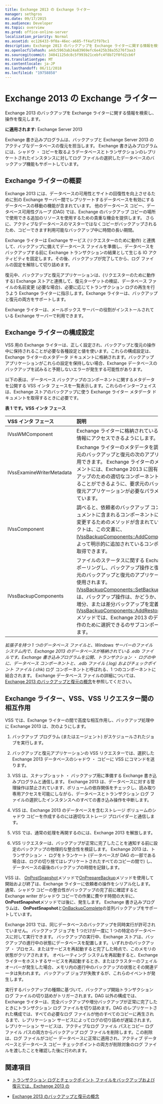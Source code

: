 ```yaml
---
title: Exchange 2013 の Exchange ライター
manager: sethgros
ms.date: 09/17/2015
ms.audience: Developer
ms.topic: overview
ms.prod: office-online-server
localization_priority: Normal
ms.assetid: ec126433-9f0a-46ec-a685-ff4af2f97bc1
description: Exchange 2013 のバックアップを Exchange ライターに関する情報を検索し、操作を復元します。
ms.openlocfilehash: a4dc5963ab24a83969efc6e425b38a35276f3aa3
ms.sourcegitcommit: 34041125dc8c5f993b21cebfc4f8b72f0fd2cb6f
ms.translationtype: MT
ms.contentlocale: ja-JP
ms.lasthandoff: 06/11/2018
ms.locfileid: "19758858"
---
```

# <a name="exchange-writer-in-exchange-2013"></a>Exchange 2013 の Exchange ライター

Exchange 2013 のバックアップを Exchange ライターに関する情報を検索し、操作を復元します。 
  
**に適用されます:** Exchange Server 2013 
  
Exchange 書き込みプログラムは、バックアップと Exchange Server 2013 のアクティブなデータベースの復元を担当します。 Exchange 書き込みプログラムには、シャドウ ・ コピーを取るようデータベースとトランザクションのレプリケートされたインスタンスに対してログ ファイルの選択したデータベースのバックアップ機能もサポートしています。 
  
## <a name="overview-of-the-exchange-writer"></a>Exchange ライターの概要
<a name="bk_Overview"> </a>

Exchange 2013 には、データベースの可用性とサイトの回復性を向上させるために別の Exchange サーバー間でレプリケートするデータベースを有効にするデータベースの移動の機能が含まれています。 他のデータベース コピー、データベース可用性グループ (DAG) では、Exchange のバックアップ コピーの場所で使用できる追加のリソースを使用するための貴重な機会を提供します。 さらに、アクティブなデータベースのマスターではなくコピーがバックアップされるため、コピーできます利用可能なバックアップ中に時間の長い期間。 
  
Exchange ライターは Exchange サービス (リクエスターのために動作) と連携して、バックアップに備えてデータベース ファイルを準備し、データベースをバックアップする前に Exchange トランザクションの結果として生じる IO アクティビティを固定します。その後、バックアップが完了してから、ログ ファイルの固定を解除して切り詰めます。
  
復元中、バックアップと復元アプリケーションは、(リクエスターのために動作する) Exchange ストアと連携して、復元ターゲットの検証、データベース ファイルの名前変更 (必要な場合)、必要に応じてトランザクション ログの再生を行うよう Exchange ライターに指示します。Exchange ライターは、バックアップと復元の両方をサポートします。
  
Exchange ライターは、メールボックス サーバーの役割がインストールされている Exchange サーバーで利用できます。  
  
## <a name="exchange-writer-configuration-settings"></a>Exchange ライターの構成設定 
<a name="bk_ExchangeWriterConfig"> </a>

VSS 用の Exchange ライターは、正しく設定され、バックアップと復元の操作中に保持されることが必要な各種設定と値を使います。これらの構成設定は、Exchange ライターのメタデータ ドキュメントに格納されます。バックアップ アプリケーションがこれらの設定を保持しない場合、Exchange データベースのバックアップを試みると予期しないエラーが発生する可能性があります。  
  
以下の表は、データベース バックアップのコンポーネントに関するメタデータを公開する VSS インタ フェースを一覧表示します。これらのインターフェイスは、Exchange ストアのバックアップに使う Exchange ライター メタデータ ドキュメントを取得するときに必要です。
  
**表 1 です。VSS インタ フェース**

|**VSS インタ フェース**|**説明**|
|:-----|:-----|
|IVssWMComponent  <br/> |Exchange ライターに格納されているコンポーネント情報にアクセスできるようにします。  <br/> |
|IVssExamineWriterMetadata  <br/> |Exchange ライターのメタデータを調べるには、要求元のバックアップと復元の次のアプリケーションを使用できます。 Exchange ライターのメタデータ ドキュメントには、Exchange 2013 に固有の値およびバックアップのための適切なコンポーネントを正しく指定することができるように、要求元のバックアップおよび復元アプリケーションが必要なパラメーターが含まれています。  <br/> |
|IVssComponent  <br/> |調べると、依頼者のバックアップ コンポーネント ドキュメントに含まれるコンポーネントについての情報を変更するためのメソッドが含まれています。 オブジェクトは、この文書に、 [IVssBackupComponents::AddComponent](http://msdn.microsoft.com/en-us/library/windows/desktop/aa382646%28v=vs.85%29.aspx)メソッドによって明示的に追加されているコンポーネントにのみ取得できます。  <br/> |
|IVssBackupComponents  <br/> |ファイルのステータスに関する Exchange ライターをポーリングし、バックアップ操作と復元操作は、要求元のバックアップと復元のアプリケーションによって使用されます。 [IVssBackupComponents::SetBackupState](http://msdn.microsoft.com/en-us/library/windows/desktop/aa382833%28v=vs.85%29.aspx)メソッドでは、バックアップ操作は、かどうか、フル ・ コピー、増分、または差分バックアップを定義します。 [IVssBackupComponents::AddRestoreSubcomponent](http://msdn.microsoft.com/en-us/library/windows/desktop/aa382649%28v=vs.85%29.aspx)メソッドでは、Exchange 2013 のデータベース復元操作のために選択できるのサブコンポーネントを定義します。  <br/> |
   
*拡張子を持つ 1 つのデータベース ファイルと、Windows サーバーのファイル システム内で、Exchange 2013 のデータベースが格納されている .edb ファイルです。Exchange 書き込みプログラムを公開、*トランザクション ・ ログの中に、データベース コンポーネントと、.edb ファイル (*.log) およびチェックポイント ファイル (*.chk) ログ コンポーネントと呼ばれる、1 つのコンポーネントに結合されます。 Exchange データベース ファイルの詳細については、 [Exchange 2013 のバックアップと復元の概念](backup-and-restore-concepts-for-exchange-2013.md)を参照してください。
  
## <a name="interactions-between-the-exchange-writer-vss-and-vss-requesters"></a>Exchange ライター、VSS、VSS リクエスター間の相互作用
<a name="bk_interactions"> </a>

VSS では、Exchange ライターの間で高度な相互作用し、バックアップ処理中に Exchange 2013 は、次のようにします。
  
1. バックアップ プログラム (またはエージェント) がスケジュールされたジョブを実行します。 
    
2. バックアップと復元アプリケーションの VSS リクエスターでは、選択した Exchange 2013 データベースのシャドウ ・ コピーに VSS にコマンドを送ります。 
    
3. VSS は、スナップショット ・ バックアップ用に準備する Exchange 書き込みプログラムと通信します。 Exchange 2013 は、データベースに対する管理操作は禁止されています、ボリュームの依存関係をチェックし、読み取り専用アクセスを可能にしながら、データベースとトランザクション ログ ファイルの選択したインスタンスへのすべての書き込み操作を中断します。 
    
4. VSS は、Exchange 2013 のデータベースを含むストレージ ボリュームのシャドウ コピーを作成するのには適切なストレージ プロバイダーと通信します。 
    
5. VSS では、通常の処理を再開するのには、Exchange 2013 を解放します。 
    
6. VSS リクエスターは、バックアップが正常に完了したことを通知する前に設定のバックアップの物理的な整合性を検証します。 Exchange 2013 は、トランザクション ・ ログをトランケート (データベースが DAG の一部である場合は、ログの切り捨てはレプリケートされたすべてのコピーの間で) し、データベースの最後のバックアップの時間を記録します。
    
VSS は、 [OnPostSnapshot](http://msdn.microsoft.com/en-us/library/windows/desktop/aa381568%28v=vs.85%29.aspx)メソッドで[OnPrepareBackup](http://msdn.microsoft.com/en-us/library/windows/desktop/aa381571%28v=vs.85%29.aspx)メソッドを使用して開始および終了は、Exchange ライターに依頼者の操作をシリアル化します。 通常、シャドウ コピーの整合性がバックアップの完了前に確認すると Exchange writer がシャドウ コピーでの作業に費やす時間の大半に、 **OnPostSnapshot**メソッドでは後に、発生します。 Exchange 書き込みプログラムは、 **OnPostSnapshot**と[OnBackupComplete](http://msdn.microsoft.com/en-us/library/windows/desktop/aa381557%28v=vs.85%29.aspx)の並列バックアップをサポートしています。
  
Exchange 2013 では、同じデータベースのバックアップを同時実行が許可されていません。 バックアップ ジョブを 1 つだけが一度に 1 つの特定のデータベースに対して実行できます。 バックアップの実行中、Exchange ストアは、バックアップの進行中の状態にデータベースを配置します。 いずれかのバックアップ ・ プロセス、またはサービスを再起動すると完了した時点で、このメモリの状態がクリアされます。 オペレーティング システムを再起動すると、Exchange ライターをホストするサービスを再起動するとき、またはクラスターのフェイル オーバーが発生した場合、メモリ内の進行中のバックアップの状態とその関連データは失われます。 バックアップ ジョブが失敗するが、これらのイベントが発生します。
  
実行するバックアップの種類に基づいて、バックアップ開始トランザクション ログ ファイルの切り詰めがトリガーされます。DAG 以外の構成では、Exchange ライターは、完全バックアップや増分バックアップが正常に完了したときにトランザクション ログ ファイルを切り詰めます。DAG のレプリケートされた構成では、すべての必要なログ ファイルが他のすべてのコピーに再生されるまで、レプリケーション サービスによってログの切り詰めが遅延されます。レプリケーション サービスは、アクティブなログ ファイル パスとコピー ログ ファイル パスの両方からバックアップ ログ ファイルを削除します。この削除は、ログ ファイルがコピー データベースに正常に適用され、アクティブ データベースとデータベース コピー チェックポイントの両方が削除対象のログ ファイルを渡したことを確認した後に行われます。
  
## <a name="see-also"></a>関連項目

- [トランザクション ログとチェックポイント ファイルをバックアップおよび復元では、Exchange 2013 の](transaction-logs-and-checkpoint-files-for-backup-and-restore-in-exchange.md)
    
- [Exchange 2013 のバックアップと復元の概念](backup-and-restore-concepts-for-exchange-2013.md)
    

